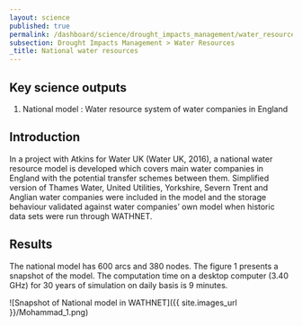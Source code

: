 ```yaml
---
layout: science
published: true
permalink: /dashboard/science/drought_impacts_management/water_resources/national_scale/
subsection: Drought Impacts Management > Water Resources
_title: National water resources
---
```

## Key science outputs

1.	National model : Water resource system of  water companies in England 

## Introduction 

In a project with Atkins for Water UK (Water UK, 2016), a national water resource model is developed which covers main water companies in England with the potential transfer schemes between them. Simplified version of Thames Water, United Utilities, Yorkshire, Severn Trent and Anglian water companies were included in the model and the storage behaviour validated against water companies’ own model when historic data sets were run through WATHNET. 

## Results

The national model has 600 arcs and 380 nodes. The figure 1 presents a snapshot of the model. The computation time on a desktop computer (3.40 GHz) for 30 years of simulation on daily basis is 9 minutes.  

![Snapshot of National model in WATHNET]({{ site.images_url }}/Mohammad_1.png)